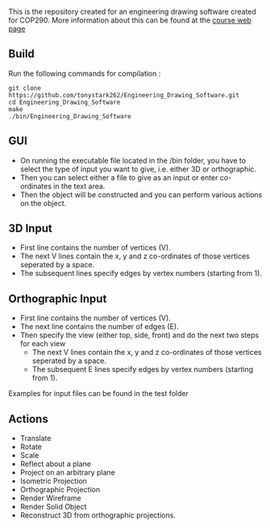 This is the repository created for an engineering drawing software created for COP290. 
More information about this can be found at the [course web page](http://www.cse.iitd.ac.in/~suban/COP290/semII-2017-2018/)

## Build

Run the following commands for compilation :
```
git clone https://github.com/tonystark262/Engineering_Drawing_Software.git
cd Engineering_Drawing_Software
make
./bin/Engineering_Drawing_Software  
```

## GUI

- On running the executable file located in the /bin folder, you have to select the type of input you want to give, i.e. either 3D or orthographic. 
- Then you can select either a file to give as an input or enter co-ordinates in the text area.
- Then the object will be constructed and you can perform various actions on the object.

## 3D Input

- First line contains the number of vertices (V).
- The next V lines contain the x, y and z co-ordinates of those vertices seperated by a space.
- The subsequent lines specify edges by vertex numbers (starting from 1).

## Orthographic Input

- First line contains the number of vertices (V).
- The next line contains the number of edges (E).
- Then specify the view (either top, side, front) and do the next two steps for each view
	- The next V lines contain the x, y and z co-ordinates of those vertices seperated by a space.
	- The subsequent E lines specify edges by vertex numbers (starting from 1).

Examples for input files can be found in the test folder

## Actions

- Translate
- Rotate
- Scale
- Reflect about a plane
- Project on an arbitrary plane
- Isometric Projection
- Orthographic Projection
- Render Wireframe
- Render Solid Object
- Reconstruct 3D from orthographic projections.
